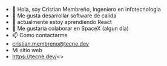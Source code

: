 - 👋 Hola, soy Cristian Membreño, Ingeniero en infotecnologia
- 👀 Me gusta desarrollar software de calida
- 🌱 actualmente estoy aprendiendo React
- 💞️ Me gustaria colaborar en SpaceX (algun día)
- 📫 Como contactarme
- cristian.membreno@tecne.dev
- Mi sitio web
- <a href="https://tecne.dev/" target="_blnk">https://tecne.dev/<>



